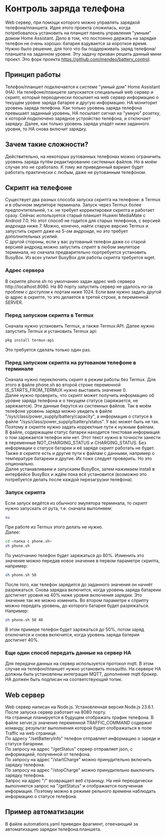 # Контроль заряда телефона
Web сервер, при помощи которого можно управлять зарядкой телефона/планшета.
Идея этого проекта сложилась, когда потребовалось установить на планшет панель управления "умным" домом Home Assistant. Дело в том, что постоянно держать на зарядке телефон не очень хорошо: батарея вздувается за короткое время. Нужно было решение, для того что бы поддерживать заряд телефона/планшета на заданном уровне. Эту задачу призван решить данный мини проект. Это форк проекта https://github.com/mendeo/battery_control.
## Принцип работы
Телефон/планшет подключается к системе "умный дом" Home Assistant (HA). На телефоне/планшете запускается специальный web сервер и скрипт, который переодически посылает на web сервер информацию о текущем уровне заряда батарее и другую информацию. HA мониторит уровень заряда телефона. Как только уровень заряда телефона превышает заданный уровень, HA посылает сигнал на "умную" розетку, к которой подключено зарядное устройство телефона, и отключает зарядку. Далее, как только уровень заряда упадёт ниже заданного уровня, то HA снова включит зарядку.  
## Зачем такие сложности?
Действительно, на некоторых рутованных телефонах можно ограничить уровень заряда путём редактированию системных файлов. Но в моём случае это не сработало. К тому же приведенный вариант будет работать практически с любым, даже не рутованным телефоном.
## Скрипт на телефоне
Существует два разных способа запуска скрипта на телефоне: в Termux и в обычном эмуляторе терминала. Запуск через Termux более предпочтительней, т.к. не требует корректировки скрипта и работает сразу. Сейчас используется старый планшет Huawei MediaMate c Android 7.0. Но этот способ не годится для старых телефонов, с версией андроида ниже 7. Можно, конечно, найти старую версию Termux и запустить скрипт даже на 5-ом андроиде, но это требует дополнительных усилий.  
С другой стороны, если у вас рутованый телефон даже со старой версией андроид можно запустить сприпт в любом эмуляторе терминала, но сначала предварительно портребуется установить BusyBox. Из всех утилит BusyBox для работы скрипта требуется wget.  
### Адрес сервера
В скрипте phone.sh по умолчанию задан адрес web сервера http://localhost:8080. На 80 порту запустить сервер не удалось нз-за проблем с доступом к портам ниже 1024. Если вам нужно задать другой ip адрес в скрипте, то это делается в третей строке, в переменной SERVER.
### Перед запуском скрипта в Termux
Сначала нужно установить Termux, а также Termux:API. Далее нужно запустить Termux и установить Termux api:
```bash
pkg install termux-api
```
Это требуется сделать только один раз.
### Перед запуском скрипта на рутованом телефоне в терминале
Сначала нужно переключить скрипт в режим работы без Termux. Для этого в файле phone.sh во второй строке переменной IS_STARTS_FROM_TERMUX нужно выставить значение 0.  
Далее нужно проверить, что скрипт может получить информацию об уровне заряда телефона и о текущем статусе (заряжается, не заряжается). Эти данные берутся из системных файлов. Так в моём телефоне уровень заряда можно увидеть в файле "/sys/class/power_supply/battery/capacity", а информация о статусе в файле "/sys/class/power_supply/battery/status". У вас может быть не так. Поэтому в скрипте нужно задать корректные пути к нужным файлам.  
В файле, содержащем статус батареи находится текстовая информация о том заряжается телефон или нет. Этот текст нужно в точности занести в переменные NOT_CHARGING_STATUS и CHARGING_STATUS. Без информации о статусе батареи и её заряде скрипт работать не будет.  
Также в скрипте есть и другие пути к файлам с данными, например о температуре батареии и другие. Их тоже следует проверить. Но это опционально.  
Далее устанавливаем и запускаем BusyBox, затем нажимаем install в интерфейсе BusyBox и ждём пока всё установится (возможно это потребуется делать после каждой перезагрузки телефона).
### Запуск скрипта
Если запуск ведётся из обычного эмулятора терминала, то скрипт нужно запускать от рута, т.е. сначала выполняем:
```bash
su
```
При работе из Termux этого делать не нужно.  
Далее:
```bash
cd <папка с phone.sh>
sh phone.sh
```
По умолчанию телефон будет заряжаться до 80%. Изменить это значение можно передав новое значение в первом параметре скрипта, например:
```bash
sh phone.sh 50
```
После того, как телефон зарядится до заданного значения он начнёт разряжаться. Снова зарядка включится, когда уровень заряда батареии достигнет уровня на 40% ниже уровня включения зарядки. Это значение так же можно изменить. Во втором параметре к сприпту можно передать уровень, до которого батарея будет разряжаться. Например:
```bash
sh phone.sh 50 40
```
В этом примере телефон будет заряжаться до 50%, потом заряд отключится и снова включится, когда уровень заряда батерии достигнет 40%.
### Еще один способ передать данные на сервер HA
Для передачи данных на сервер используется протокол mqtt. В этом случае на телефон/планшет нужно установить mosquitto. На сервере HA должны быть установлены интеграция MQTT, дополнение mqtt брокер. HA должен быть подписан на соответствующий топик.
## Web сервер
Web сервер написан на Node.js. Установленная версия Node.js 23.6.1.  
После запуска сервер работает на 8080 порту.  
На странице планируется в будущем отображать трафик телефона. В файле server.js значение переменной TRAFFIC_COMMAND содержит команду, результат выполнения которой будет отображаться в поле Traffic на web странице.  
По адресу "/setBatteryInfo" телефон отправляет информацию о заряде и статусе батареии.  
По запросу на адрес "/getStatus" сервер отправляет json, с информацией, полученной от телефона.  
По запросу на адрес "/startCharge" можно принудительно включить зарядку телефона.  
По запросу на адрес "/stopCharge" можно принудительно выключить зарядку телефона.  
Запрос на адрес "/" возвращает веб страницу. На ней переодически выполняется запрос на "/getStatus" и отображается полученная информация. Поэтому можно в режиме рельного времени наблюдать информацию о статусе телефона.
## Пример автоматизации
В файле automations.yaml приведен фрагмент, отвечающий за автоматизацию зарядки телефона.планшета. 
